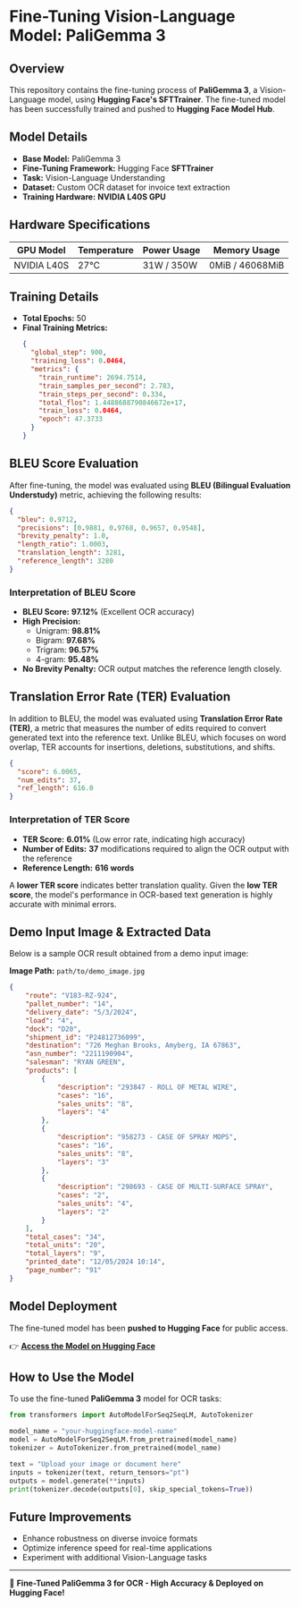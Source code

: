 # **Fine-Tuning Vision-Language Model: PaliGemma 3**

## **Overview**
This repository contains the fine-tuning process of **PaliGemma 3**, a Vision-Language model, using **Hugging Face's SFTTrainer**. The fine-tuned model has been successfully trained and pushed to **Hugging Face Model Hub**.

## **Model Details**
- **Base Model:** PaliGemma 3
- **Fine-Tuning Framework:** Hugging Face **SFTTrainer**
- **Task:** Vision-Language Understanding
- **Dataset:** Custom OCR dataset for invoice text extraction
- **Training Hardware:** **NVIDIA L40S GPU**

## **Hardware Specifications**
| GPU Model          | Temperature | Power Usage | Memory Usage |
|--------------------|-------------|------------|--------------|
| NVIDIA L40S       | 27°C        | 31W / 350W | 0MiB / 46068MiB |

## **Training Details**
- **Total Epochs:** 50
- **Final Training Metrics:**
  ```json
  {
    "global_step": 900,
    "training_loss": 0.0464,
    "metrics": {
      "train_runtime": 2694.7514,
      "train_samples_per_second": 2.783,
      "train_steps_per_second": 0.334,
      "total_flos": 1.4488688790846672e+17,
      "train_loss": 0.0464,
      "epoch": 47.3733
    }
  }
  ```

## **BLEU Score Evaluation**
After fine-tuning, the model was evaluated using **BLEU (Bilingual Evaluation Understudy)** metric, achieving the following results:

```json
{
  "bleu": 0.9712,
  "precisions": [0.9881, 0.9768, 0.9657, 0.9548],
  "brevity_penalty": 1.0,
  "length_ratio": 1.0003,
  "translation_length": 3281,
  "reference_length": 3280
}
```

### **Interpretation of BLEU Score**
- **BLEU Score:** **97.12%** (Excellent OCR accuracy)
- **High Precision:**
  - Unigram: **98.81%**
  - Bigram: **97.68%**
  - Trigram: **96.57%**
  - 4-gram: **95.48%**
- **No Brevity Penalty:** OCR output matches the reference length closely.

## **Translation Error Rate (TER) Evaluation**
In addition to BLEU, the model was evaluated using **Translation Error Rate (TER)**, a metric that measures the number of edits required to convert generated text into the reference text. Unlike BLEU, which focuses on word overlap, TER accounts for insertions, deletions, substitutions, and shifts.

```json
{
  "score": 6.0065,
  "num_edits": 37,
  "ref_length": 616.0
}
```

### **Interpretation of TER Score**
- **TER Score:** **6.01%** (Low error rate, indicating high accuracy)
- **Number of Edits:** **37** modifications required to align the OCR output with the reference
- **Reference Length:** **616 words**

A **lower TER score** indicates better translation quality. Given the **low TER score**, the model's performance in OCR-based text generation is highly accurate with minimal errors.

## **Demo Input Image & Extracted Data**
Below is a sample OCR result obtained from a demo input image:

**Image Path:** `path/to/demo_image.jpg`

```json
{
    "route": "V183-RZ-924",
    "pallet_number": "14",
    "delivery_date": "5/3/2024",
    "load": "4",
    "dock": "D20",
    "shipment_id": "P24812736099",
    "destination": "726 Meghan Brooks, Amyberg, IA 67863",
    "asn_number": "2211190904",
    "salesman": "RYAN GREEN",
    "products": [
        {
            "description": "293847 - ROLL OF METAL WIRE",
            "cases": "16",
            "sales_units": "8",
            "layers": "4"
        },
        {
            "description": "958273 - CASE OF SPRAY MOPS",
            "cases": "16",
            "sales_units": "8",
            "layers": "3"
        },
        {
            "description": "298693 - CASE OF MULTI-SURFACE SPRAY",
            "cases": "2",
            "sales_units": "4",
            "layers": "2"
        }
    ],
    "total_cases": "34",
    "total_units": "20",
    "total_layers": "9",
    "printed_date": "12/05/2024 10:14",
    "page_number": "91"
}
```

## **Model Deployment**
The fine-tuned model has been **pushed to Hugging Face** for public access.

👉 **[Access the Model on Hugging Face](https://huggingface.co/your-model-link)**

## **How to Use the Model**
To use the fine-tuned **PaliGemma 3** model for OCR tasks:

```python
from transformers import AutoModelForSeq2SeqLM, AutoTokenizer

model_name = "your-huggingface-model-name"
model = AutoModelForSeq2SeqLM.from_pretrained(model_name)
tokenizer = AutoTokenizer.from_pretrained(model_name)

text = "Upload your image or document here"
inputs = tokenizer(text, return_tensors="pt")
outputs = model.generate(**inputs)
print(tokenizer.decode(outputs[0], skip_special_tokens=True))
```

## **Future Improvements**
- Enhance robustness on diverse invoice formats
- Optimize inference speed for real-time applications
- Experiment with additional Vision-Language tasks

---
🚀 **Fine-Tuned PaliGemma 3 for OCR - High Accuracy & Deployed on Hugging Face!**

